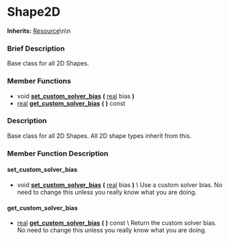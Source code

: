 #  Shape2D  
**Inherits:** [Resource](class_resource)\\n\\n
###  Brief Description  
Base class for all 2D Shapes.

###  Member Functions 
  * void  **[set_custom_solver_bias](#set_custom_solver_bias)**  **(** [real](class_real) bias  **)**
  * [real](class_real)  **[get_custom_solver_bias](#get_custom_solver_bias)**  **(** **)** const

###  Description  
Base class for all 2D Shapes. All 2D shape types inherit from this.

###  Member Function Description  

#### <a name="set_custom_solver_bias">set_custom_solver_bias</a>
  * void  **[set_custom_solver_bias](#set_custom_solver_bias)**  **(** [real](class_real) bias  **)**
\\
Use a custom solver bias. No need to change this unless you really know what you are doing.

#### <a name="get_custom_solver_bias">get_custom_solver_bias</a>
  * [real](class_real)  **[get_custom_solver_bias](#get_custom_solver_bias)**  **(** **)** const
\\
Return the custom solver bias. No need to change this unless you really know what you are doing.
